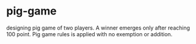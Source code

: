 # pig-game
designing pig game of two players. A winner emerges only after reaching 100 point. Pig game rules is applied with no exemption or addition.
